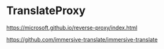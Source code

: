 # TranslateProxy

https://microsoft.github.io/reverse-proxy/index.html

https://github.com/immersive-translate/immersive-translate
